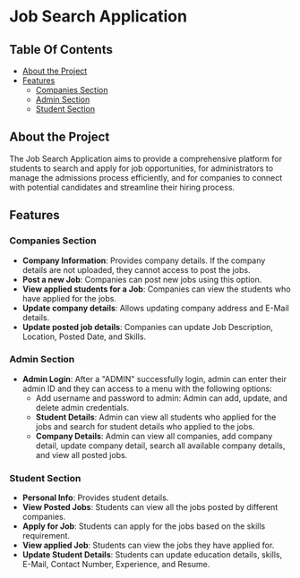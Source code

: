 # Job Search Application

## Table Of Contents
- [About the Project](#about-the-project)
- [Features](#features)
  - [Companies Section](#companies-section)
  - [Admin Section](#admin-section)
  - [Student Section](#student-section)


## About the Project
The Job Search Application aims to provide a comprehensive platform for students to search and apply for job opportunities, for administrators to manage the admissions process efficiently, and for companies to connect with potential candidates and streamline their hiring process.

## Features

### Companies Section
- **Company Information**: Provides company details. If the company details are not uploaded, they cannot access to post the jobs.
- **Post a new Job**: Companies can post new jobs using this option.
- **View applied students for a Job**: Companies can view the students who have applied for the jobs.
- **Update company details**: Allows updating company address and E-Mail details.
- **Update posted job details**: Companies can update Job Description, Location, Posted Date, and Skills.

### Admin Section
- **Admin Login**: After a "ADMIN" successfully login, admin can enter their admin ID and they can access to a menu with the following options:
  - Add username and password to admin: Admin can add, update, and delete admin credentials.
  - **Student Details**: Admin can view all students who applied for the jobs and search for student details who applied to the jobs.
  - **Company Details**: Admin can view all companies, add company detail, update company detail, search all available company details, and view all posted jobs.

### Student Section
- **Personal Info**: Provides student details.
- **View Posted Jobs**: Students can view all the jobs posted by different companies.
- **Apply for Job**: Students can apply for the jobs based on the skills requirement.
- **View applied Job**: Students can view the jobs they have applied for.
- **Update Student Details**: Students can update education details, skills, E-Mail, Contact Number, Experience, and Resume.


 
